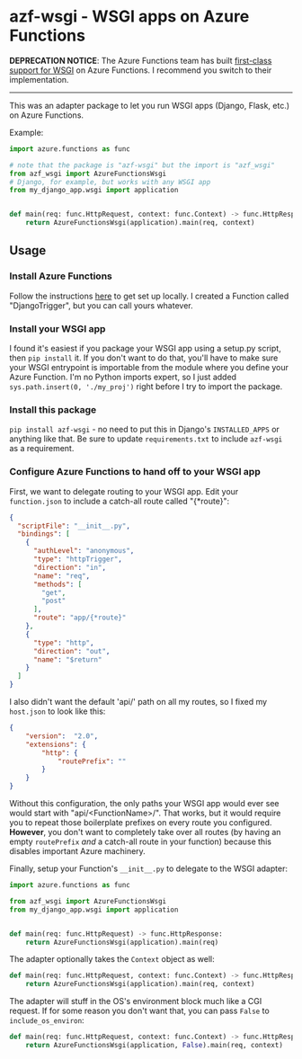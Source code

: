# azf-wsgi - WSGI apps on Azure Functions

**DEPRECATION NOTICE**: The Azure Functions team has built [first-class support for WSGI](https://github.com/Azure/azure-functions-python-library/pull/45) on Azure Functions.
I recommend you switch to their implementation.

---

This was an adapter package to let you run WSGI apps (Django, Flask, etc.) on Azure Functions.

Example:
```python
import azure.functions as func

# note that the package is "azf-wsgi" but the import is "azf_wsgi"
from azf_wsgi import AzureFunctionsWsgi
# Django, for example, but works with any WSGI app
from my_django_app.wsgi import application


def main(req: func.HttpRequest, context: func.Context) -> func.HttpResponse:
    return AzureFunctionsWsgi(application).main(req, context)
```

## Usage

### Install Azure Functions
Follow the instructions [here](https://docs.microsoft.com/azure/azure-functions/functions-create-first-function-python) to get set up locally.
I created a Function called "DjangoTrigger", but you can call yours whatever.

### Install your WSGI app
I found it's easiest if you package your WSGI app using a setup.py script, then `pip install` it.
If you don't want to do that, you'll have to make sure your WSGI entrypoint is importable from the module where you define your Azure Function.
I'm no Python imports expert, so I just added `sys.path.insert(0, './my_proj')` right before I try to import the package.

### Install this package
`pip install azf-wsgi` - no need to put this in Django's `INSTALLED_APPS` or anything like that.
Be sure to update `requirements.txt` to include `azf-wsgi` as a requirement.

### Configure Azure Functions to hand off to your WSGI app
First, we want to delegate routing to your WSGI app. Edit your `function.json` to include a catch-all route called "{*route}":

```json
{
  "scriptFile": "__init__.py",
  "bindings": [
    {
      "authLevel": "anonymous",
      "type": "httpTrigger",
      "direction": "in",
      "name": "req",
      "methods": [
        "get",
        "post"
      ],
      "route": "app/{*route}"
    },
    {
      "type": "http",
      "direction": "out",
      "name": "$return"
    }
  ]
}
```

I also didn't want the default 'api/' path on all my routes, so I fixed my `host.json` to look like this:

```json
{
    "version":  "2.0",
    "extensions": {
        "http": {
            "routePrefix": ""
        }
    }
}
```

Without this configuration, the only paths your WSGI app would ever see would start with "api/\<FunctionName\>/".
That works, but it would require you to repeat those boilerplate prefixes on every route you configured.
**However**, you don't want to completely take over all routes (by having an empty `routePrefix` _and_ a catch-all route in your function) because this disables important Azure machinery.

Finally, setup your Function's `__init__.py` to delegate to the WSGI adapter:

```python
import azure.functions as func

from azf_wsgi import AzureFunctionsWsgi
from my_django_app.wsgi import application


def main(req: func.HttpRequest) -> func.HttpResponse:
    return AzureFunctionsWsgi(application).main(req)
```

The adapter optionally takes the `Context` object as well:

```python
def main(req: func.HttpRequest, context: func.Context) -> func.HttpResponse:
    return AzureFunctionsWsgi(application).main(req, context)
```


The adapter will stuff in the OS's environment block much like a CGI request. If for some reason you don't want that, you can pass `False` to `include_os_environ`:

```python
def main(req: func.HttpRequest, context: func.Context) -> func.HttpResponse:
    return AzureFunctionsWsgi(application, False).main(req, context)
```
